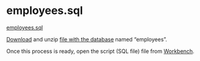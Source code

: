 # employees.sql
[employees.sql](https://github.com/tom2kota/employees.sql/blob/main/employees_db.pdf)

[Download](https://github.com/tom2kota/employees.sql/blob/main/employees.zip) and unzip [file with the database](https://github.com/tom2kota/employees.sql/blob/main/employees.zip) named “employees”.

Once this process is ready, open the script (SQL file) file from [Workbench](https://dev.mysql.com/downloads/workbench/).

